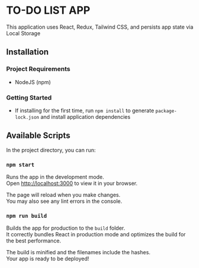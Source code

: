 # TO-DO LIST APP
This application uses React, Redux, Tailwind CSS, and persists app state via Local Storage


## Installation
### Project Requirements
- NodeJS (npm)

### Getting Started
- If installing for the first time, run `npm install` to generate `package-lock.json` and install 
application dependencies



## Available Scripts

In the project directory, you can run:

### `npm start`

Runs the app in the development mode.\
Open [http://localhost:3000](http://localhost:3000) to view it in your browser.

The page will reload when you make changes.\
You may also see any lint errors in the console.


### `npm run build`

Builds the app for production to the `build` folder.\
It correctly bundles React in production mode and optimizes the build for the best performance.

The build is minified and the filenames include the hashes.\
Your app is ready to be deployed!
